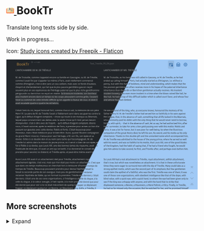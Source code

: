 <h1><a href="https://github.com/aceberg/BookTr">
    <img src="https://raw.githubusercontent.com/aceberg/BookTr/main/assets/logo.png" width="20" />
</a>BookTr</h1>

Translate long texts side by side.

Work in progress...

Icon:
<a href="https://www.flaticon.com/free-icons/study" title="study icons">Study icons created by Freepik - Flaticon</a>

![Screenshot](https://raw.githubusercontent.com/aceberg/BookTr/refs/heads/main/assets/Screenshot_00.png)

## More screenshots
<details>
  <summary>Expand</summary>

![Screenshot](https://raw.githubusercontent.com/aceberg/BookTr/refs/heads/main/assets/Screenshot_04.png)
![Screenshot](https://raw.githubusercontent.com/aceberg/BookTr/refs/heads/main/assets/Screenshot_05.png)
![Screenshot](https://raw.githubusercontent.com/aceberg/BookTr/refs/heads/main/assets/Screenshot_01.png)

</details>

